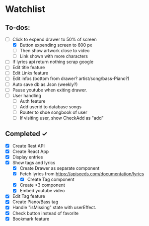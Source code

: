 # Watchlist

## To-dos:

- [ ] Click to expend drawer to 50% of screen
    - [x] Button expending screen to 600 px
    - [ ] Then show artwork close to video
    - [ ] Link shown with more characters
- [ ] If lyrics api return nothing scrap google
- [ ] Edit title feature
- [ ] Edit Links feature
- [ ] Edit infos (bottom from drawer? artist/song/bass-Piano?)
- [ ] Auto save db as Json (weekly?)
- [ ] Pause youtube when exiting drawer.
- [ ] User handling
    - [ ] Auth feature
    - [ ] Add userid to database songs
    - [ ] Router to shoe songbook of user
    - [ ] If visiting user, show CheckAdd as "add"
 
## Completed ✓

- [x] Create Rest API
- [x] Create React App
- [x] Display entries
- [x] Show tags and lyrics
    - [x] Create Drawer as separate component
    - [x] Fetch lyrics from https://apiseeds.com/documentation/lyrics
       - [x] Create Tag component
    - [x] Create <3 component
    - [x] Embed youtube video
- [x] Edit Tag feature
- [x] Create Piano/Bass tag
- [x] Handle "isMissing" state with userEffect.
- [x] Check button instead of favorite
- [x] Bookmark feature